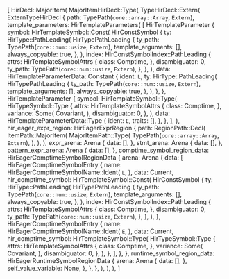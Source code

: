 [
    HirDecl::MajorItem(
        MajorItemHirDecl::Type(
            TypeHirDecl::Extern(
                ExternTypeHirDecl {
                    path: TypePath(`core::array::Array`, `Extern`),
                    template_parameters: HirTemplateParameters(
                        [
                            HirTemplateParameter {
                                symbol: HirTemplateSymbol::Const(
                                    HirConstSymbol {
                                        ty: HirType::PathLeading(
                                            HirTypePathLeading {
                                                ty_path: TypePath(`core::num::usize`, `Extern`),
                                                template_arguments: [],
                                                always_copyable: true,
                                            },
                                        ),
                                        index: HirConstSymbolIndex::PathLeading {
                                            attrs: HirTemplateSymbolAttrs {
                                                class: Comptime,
                                            },
                                            disambiguator: 0,
                                            ty_path: TypePath(`core::num::usize`, `Extern`),
                                        },
                                    },
                                ),
                                data: HirTemplateParameterData::Constant {
                                    ident: `L`,
                                    ty: HirType::PathLeading(
                                        HirTypePathLeading {
                                            ty_path: TypePath(`core::num::usize`, `Extern`),
                                            template_arguments: [],
                                            always_copyable: true,
                                        },
                                    ),
                                },
                            },
                            HirTemplateParameter {
                                symbol: HirTemplateSymbol::Type(
                                    HirTypeSymbol::Type {
                                        attrs: HirTemplateSymbolAttrs {
                                            class: Comptime,
                                        },
                                        variance: Some(
                                            Covariant,
                                        ),
                                        disambiguator: 0,
                                    },
                                ),
                                data: HirTemplateParameterData::Type {
                                    ident: `E`,
                                    traits: [],
                                },
                            },
                        ],
                    ),
                    hir_eager_expr_region: HirEagerExprRegion {
                        path: RegionPath::Decl(
                            ItemPath::MajorItem(
                                MajorItemPath::Type(
                                    TypePath(`core::array::Array`, `Extern`),
                                ),
                            ),
                        ),
                        expr_arena: Arena {
                            data: [],
                        },
                        stmt_arena: Arena {
                            data: [],
                        },
                        pattern_expr_arena: Arena {
                            data: [],
                        },
                        comptime_symbol_region_data: HirEagerComptimeSymbolRegionData {
                            arena: Arena {
                                data: [
                                    HirEagerComptimeSymbolEntry {
                                        name: HirEagerComptimeSymbolName::Ident(
                                            `L`,
                                        ),
                                        data: Current,
                                        hir_comptime_symbol: HirTemplateSymbol::Const(
                                            HirConstSymbol {
                                                ty: HirType::PathLeading(
                                                    HirTypePathLeading {
                                                        ty_path: TypePath(`core::num::usize`, `Extern`),
                                                        template_arguments: [],
                                                        always_copyable: true,
                                                    },
                                                ),
                                                index: HirConstSymbolIndex::PathLeading {
                                                    attrs: HirTemplateSymbolAttrs {
                                                        class: Comptime,
                                                    },
                                                    disambiguator: 0,
                                                    ty_path: TypePath(`core::num::usize`, `Extern`),
                                                },
                                            },
                                        ),
                                    },
                                    HirEagerComptimeSymbolEntry {
                                        name: HirEagerComptimeSymbolName::Ident(
                                            `E`,
                                        ),
                                        data: Current,
                                        hir_comptime_symbol: HirTemplateSymbol::Type(
                                            HirTypeSymbol::Type {
                                                attrs: HirTemplateSymbolAttrs {
                                                    class: Comptime,
                                                },
                                                variance: Some(
                                                    Covariant,
                                                ),
                                                disambiguator: 0,
                                            },
                                        ),
                                    },
                                ],
                            },
                        },
                        runtime_symbol_region_data: HirEagerRuntimeSymbolRegionData {
                            arena: Arena {
                                data: [],
                            },
                            self_value_variable: None,
                        },
                    },
                },
            ),
        ),
    ),
]